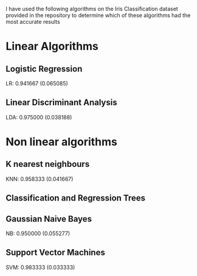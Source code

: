 I have used the following algorithms on the Iris Classification dataset provided in the repository to determine which of these algorithms had the most accurate results

# Linear Algorithms

## Logistic Regression
LR: 0.941667 (0.065085)

## Linear Discriminant Analysis
LDA: 0.975000 (0.038188)

# Non linear algorithms

## K nearest neighbours
KNN: 0.958333 (0.041667)

## Classification and Regression Trees

## Gaussian Naive Bayes
NB: 0.950000 (0.055277)

## Support Vector Machines
SVM: 0.983333 (0.033333)
